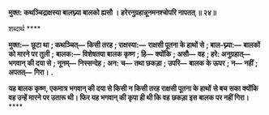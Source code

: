 **मुक्त: कथञ्चिद्राक्षस्या बालघ्न्या बालको ह्यसौ ।** **हरेरनुग्रहान्नूनमनश्चोपरि नापतत् ॥ २४॥** 

शब्दार्थ **** 

**मुक्त:—** **छूटा था** **; कथञ्चित्—** **किसी तरह** **; राक्षस्या:—** **राक्षसी पूतना के हाथों से** **; बाल-घ्न्या:—** **बालकों को मारने पर तुली** **;** **बालक:—** **विशेषतया बालक कृष्ण** **; हि—** **क्योंकि** **; असौ—** **वह** **; हरे: अनुग्रहात्—** **भगवान् की दया से** **; नूनम्—** **निस्सन्देह** **; अन:** **च—** **तथा छकड़ा** **; उपरि—** **बालक के ऊपर** **; न—** **नहीं** **; अपतत्—** **गिरा।** **.** 

**यह बालक कृष्ण, एकमात्र भगवान् की दया से किसी न किसी तरह राक्षसी पूतना के हाथों** **से बच सका क्योंकि वह उन्हें मारने पर उतारू थी। फिर यह भगवान् की कृपा ही थी कि वह** **छकड़ा इस बालक पर नहीं गिरा।** **** 